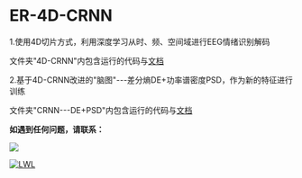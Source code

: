 # ER-4D-CRNN
1.使用4D切片方式，利用深度学习从时、频、空间域进行EEG情绪识别解码

文件夹"4D-CRNN"内包含运行的代码与[文档](https://github.com/lwlBCI/ER-4D-CRNN/blob/main/4D-CRNN/4D-CRNN.md)

2.基于4D-CRNN改进的"脑图"---差分熵DE+功率谱密度PSD，作为新的特征进行训练

文件夹"CRNN---DE+PSD"内包含运行的代码与[文档](https://github.com/lwlBCI/ER-4D-CRNN/blob/main/CRNN---DE%2BPSD/CRNN---DE%2BPSD.md)

**如遇到任何问题，请联系：**

[![](https://img.shields.io/badge/163邮箱-D14836?style=for-the-badge&logo=gmail&logoColor=white)](https://i.postimg.cc/g0gM3hH3/1111.png)

[![LWL](https://img.shields.io/badge/RusswestDG-07c160?style=for-the-badge&logo=wechat&logoColor=white)](https://i.postimg.cc/LXcg7zBX/mmexport1674648171838.jpg)
